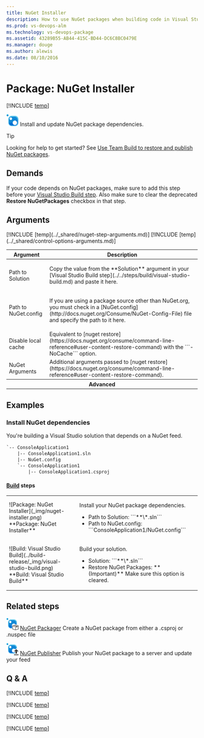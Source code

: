 ```yaml
---
title: NuGet Installer
description: How to use NuGet packages when building code in Visual Studio Team Services
ms.prod: vs-devops-alm
ms.technology: vs-devops-package
ms.assetid: 43289B55-AB44-415C-BD44-DC6C8BC0479E
ms.manager: douge
ms.author: alewis
ms.date: 08/10/2016
---
```


# Package: NuGet Installer

[!INCLUDE [temp](../../_shared/version-tfs-2015-rtm.md)]

![](_img/nuget-installer.png) Install and update NuGet package dependencies.

> [!TIP]
> Looking for help to get started? See [Use Team Build to restore and publish NuGet packages](../../../package/build-release/team-build-nuget.md).

## Demands

If your code depends on NuGet packages, make sure to add this step before your [Visual Studio Build step](../../steps/build/visual-studio-build.md). Also make sure to clear the deprecated **Restore NuGetPackages** checkbox in that step.

## Arguments

<table>
<thead>
<tr>
<th>Argument</th>
<th>Description</th>
</tr>
</thead>
<tr>
<td>Path to Solution</td>
<td>
<p>Copy the value from the **Solution** argument in your [Visual Studio Build step](../../steps/build/visual-studio-build.md) and paste it here.</p>
</td>
</tr>
<tr>
<td>Path to NuGet.config</td>
<td>
<p>If you are using a package source other than NuGet.org, you must check in a [NuGet.config](http://docs.nuget.org/Consume/NuGet-Config-File) file and specify the path to it here.</p>
</td>
</tr>
<tr>
<td>Disable local cache</td>
<td>
Equivalent to [nuget restore](https://docs.nuget.org/consume/command-line-reference#user-content-restore-command) with the ```-NoCache``` option.
</td>
</tr>
<tr>
<td>NuGet Arguments</td>
<td>
Additional arguments passed to [nuget restore](https://docs.nuget.org/consume/command-line-reference#user-content-restore-command).
</td>
</tr>
<tr><th style="text-align: center" colspan="2">Advanced</th></tr>
[!INCLUDE [temp](../_shared/nuget-step-arguments.md)]
[!INCLUDE [temp](../_shared/control-options-arguments.md)]
</table>

## Examples

### Install NuGet dependencies

You're building a Visual Studio solution that depends on a NuGet feed.

```
`-- ConsoleApplication1
    |-- ConsoleApplication1.sln
    |-- NuGet.config
    `-- ConsoleApplication1
        |-- ConsoleApplication1.csproj
```


#### [Build](../../define/build.md) steps

<table>
<tr>
<td>![Package: NuGet Installer](_img/nuget-installer.png)<br/>**Package: NuGet Installer**</td>
<td>
<p>Install your NuGet package dependencies.</p>
<ul>
<li>Path to Solution: ```**\*.sln```</li>
<li>Path to NuGet.config: ```ConsoleApplication1/NuGet.config```</li>
</ul>
</td>
</tr>
<tr>
<td>![Build: Visual Studio Build](../build-release/_img/visual-studio-build.png)<br/>**Build: Visual Studio Build**</td>
<td>
<p>Build your solution.</p>
<ul>
<li>Solution: ```**\*.sln```</li>
<li>Restore NuGet Packages: **(Important)** Make sure this option is cleared.</li>
</ul>
</td>
</tr>
</table>

## Related steps

![](_img/nuget-packager.png) [NuGet Packager](nuget-packager.md) Create a NuGet package from either a .csproj or .nuspec file

![](_img/nuget-publisher.png) [NuGet Publisher](nuget-publisher.md) Publish your NuGet package to a server and update your feed

## Q & A

<!-- BEGINSECTION class="md-qanda" -->

[!INCLUDE [temp](../_shared/nuget-step-qa.md)]

[!INCLUDE [temp](../../_shared/qa-definition-common-all-platforms.md)]

[!INCLUDE [temp](../../_shared/qa-agents.md)]

[!INCLUDE [temp](../../_shared/qa-versions.md)]

<!-- ENDSECTION -->